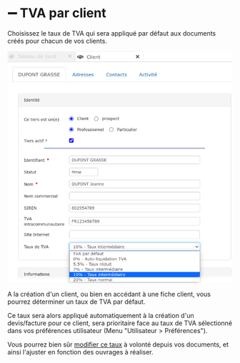 # ➖ TVA par client

Choisissez le taux de TVA qui sera appliqué par défaut aux documents créés pour chacun de vos clients.

![](../../../.gitbook/assets/111.png)

A la création d'un client, ou bien en accédant à une fiche client, vous pourrez déterminer un taux de TVA par défaut.

Ce taux sera alors appliqué automatiquement à la création d'un devis/facture pour ce client, sera prioritaire face au taux de TVA sélectionné dans vos préférences utilisateur (Menu "Utilisateur > Préférences").

Vous pourrez bien sûr [modifier ce taux](../../les-devis/creer-and-saisir-un-devis/tva-multiple.md) à volonté depuis vos documents, et ainsi l'ajuster en fonction des ouvrages à réaliser.
